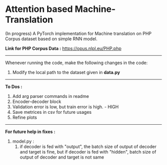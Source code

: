 # Attention based Machine-Translation
(In progress) A PyTorch implementation for Machine translation on PHP Corpus dataset based on simple RNN model.

**Link for PHP Corpus Data :** https://opus.nlpl.eu/PHP.php

---
Whenever running the code, make the following changes in the code:
1. Modify the local path to the dataset given in **data.py**

-------
**To Dos :**
1. Add arg parser commands in readme 
2. Encoder-decoder block  
3. Validation error is low, but train error is high. -  HIGH
4. Save metrices in csv for future usages 
5. Refine plots
-------
**For future help in fixes :**
1. model.py : 
   1. if decoder is fed with "output", the batch size of output of decoder and target is fine, but if decoder is fed with "hidden", batch size of output of decoder and target is not same
